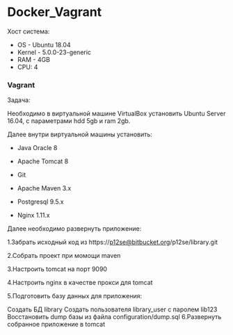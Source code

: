 # Docker_Vagrant

Хост система:
* OS - Ubuntu 18.04
* Kernel - 5.0.0-23-generic
* RAM - 4GB
* CPU: 4

### Vagrant
Задача:

Необходимо в виртуальной машине VirtualBox установить Ubuntu Server 16.04, c параметрами hdd 5gb и ram 2gb.

Далее внутри виртуальной машины установить:

* Java Oracle 8

* Apache Tomcat 8

* Git

* Apache Maven 3.x

* Postgresql 9.5.x

* Nginx 1.11.x

Далее необходимо развернуть приложение:

1.Забрать исходный код из https://p12se@bitbucket.org/p12se/library.git

2.Собрать проект при момощи maven

3.Настроить tomcat на порт 9090

4.Настроить nginx в качестве прокси для tomcat

5.Подготовить базу данных для приложения:

Создать БД library
Создать пользователя library_user с паролем lib123
Восстановить dump базы из файла configuration/dump.sql
6.Развернуть собранное приложение в tomcat
